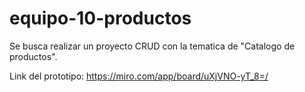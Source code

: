 # equipo-10-productos

Se busca realizar un proyecto CRUD con la tematica de "Catalogo de productos".

Link del prototipo: https://miro.com/app/board/uXjVNO-yT_8=/
